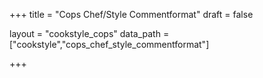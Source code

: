 +++
title = "Cops Chef/Style Commentformat"
draft = false

layout = "cookstyle_cops"
data_path = ["cookstyle","cops_chef_style_commentformat"]

+++

<!-- The content of this page is automatically generated from the
cops_chef_style_commentformat.yml file in github.com/chef/cookstyle/docs-chef-io/data/cookstyle. -->
